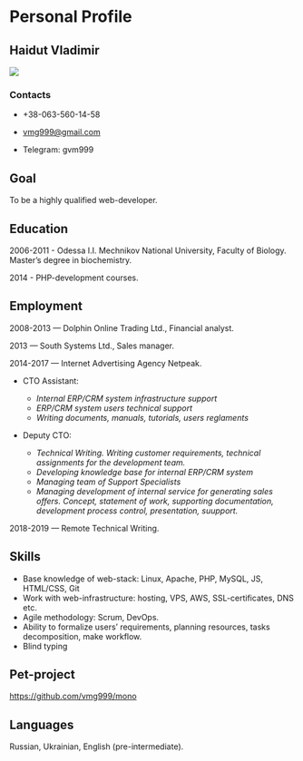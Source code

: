 # Personal Profile

## Haidut Vladimir
![](https://i.imgur.com/JV9EPbG.png)

### Contacts
* +38-063-560-14-58

* vmg999@gmail.com

* Telegram: gvm999



## **Goal** 
To be a highly qualified web-developer.


## **Education**
2006-2011 - Odessa I.I. Mechnikov National University, Faculty of Biology. Master’s degree in biochemistry.

2014 - PHP-development courses. 


## Employment
2008-2013 — Dolphin Online Trading Ltd., Financial analyst.

2013 — South Systems Ltd., Sales manager.

2014-2017 — Internet Advertising Agency Netpeak.
* CTO Assistant:
  * _Internal ERP/CRM system infrastructure support_
  *	_ERP/CRM system users technical support_
  *	_Writing documents, manuals, tutorials, users reglaments_

* Deputy CTO:
  *	_Technical Writing. Writing customer requirements, technical assignments for the development team._
  *	_Developing knowledge base for internal ERP/CRM system_
  *	_Managing team of Support Specialists_
  *	_Managing development of internal service for generating sales offers. Concept, statement of work, supporting documentation, development process control, presentation, suupport._

2018-2019 — Remote Technical Writing.


## Skills
  *	Base knowledge of web-stack: Linux, Apache, PHP, MySQL, JS, HTML/CSS, Git
  *	Work with web-infrastructure: hosting, VPS, AWS, SSL-certificates, DNS etc.
  *	Agile methodology: Scrum, DevOps.
  *	Ability to formalize users’ requirements, planning resources, tasks decomposition, make workflow.
  *	Blind typing
  
## Pet-project
https://github.com/vmg999/mono

## Languages
Russian, Ukrainian, English (pre-intermediate).
